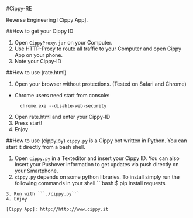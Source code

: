 #Cippy-RE

Reverse Engineering [Cippy App].

##How to get your Cippy ID

1. Open ```CippyProxy.jar``` on your Computer.
2. Use HTTP-Proxy to route all traffic to your Computer and open Cippy App on your phone.
3. Note your Cippy-ID


##How to use (rate.html)

1. Open your browser without protections. (Tested on Safari and Chrome)
  - Chrome users need start from console:
    ```
      chrome.exe --disable-web-security
    ```
2. Open rate.html and enter your Cippy-ID
3. Press start!
4. Enjoy


##How to use (cippy.py)
```cippy.py``` is a Cippy bot written in Python. You can start it directly from a bash shell.

1. Open ```cippy.py``` in a Texteditor and insert your Cippy ID. You can also insert your Pushover information to get updates via push directly on your Smartphone.
2. ```cippy.py``` depends on some python libraries. To install simply run the following commands in your shell.```bash
$ pip install requests
```
3. Run with ```./cippy.py```
4. Enjoy

[Cippy App]: http://http://www.cippy.it
